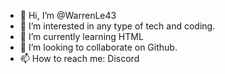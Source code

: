 - 👋 Hi, I’m @WarrenLe43
- 👀 I’m interested in any type of tech and coding.
- 🌱 I’m currently learning HTML
- 💞️ I’m looking to collaborate on Github.
- 📫 How to reach me: Discord

<!---
WarrenLe43/WarrenLe43 is a ✨ special ✨ repository because its `README.md` (this file) appears on your GitHub profile.
You can click the Preview link to take a look at your changes.
--->
